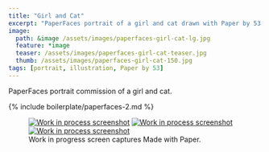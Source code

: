 ```yaml
---
title: "Girl and Cat"
excerpt: "PaperFaces portrait of a girl and cat drawn with Paper by 53 on an iPad."
image: 
  path: &image /assets/images/paperfaces-girl-cat-lg.jpg 
  feature: *image
  teaser: /assets/images/paperfaces-girl-cat-teaser.jpg
  thumb: /assets/images/paperfaces-girl-cat-150.jpg
tags: [portrait, illustration, Paper by 53]
---
```


PaperFaces portrait commission of a girl and cat.

{% include boilerplate/paperfaces-2.md %}

<figure class="third">
  <a href="{{ site.url }}/assets/images/paperfaces-girl-cat-process-1-lg.jpg"><img src="{{ site.url }}/assets/images/paperfaces-girl-cat-process-1-600.jpg" alt="Work in process screenshot"></a>
  <a href="{{ site.url }}/assets/images/paperfaces-girl-cat-process-2-lg.jpg"><img src="{{ site.url }}/assets/images/paperfaces-girl-cat-process-2-600.jpg" alt="Work in process screenshot"></a>
  <a href="{{ site.url }}/assets/images/paperfaces-girl-cat-process-3-lg.jpg"><img src="{{ site.url }}/assets/images/paperfaces-girl-cat-process-3-600.jpg" alt="Work in process screenshot"></a>
  <figcaption>Work in progress screen captures Made with Paper.</figcaption>
</figure>